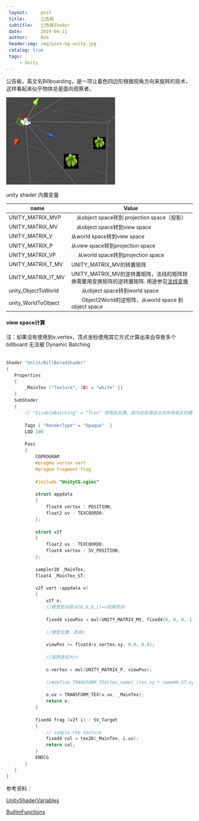 ```yaml
---
 layout:     post
 title:      公告板
 subtitle:   公告板Shader
 date:       2019-04-11
 author:     Bob
 header-img: img/post-bg-unity.jpg
 catalog: true
 tags:
     - Unity
---
```


 公告板，英文名Billboarding，是一项让着色四边形根据视角方向来旋转的技术，这样看起来似乎物体总是面向观察者。

![image](/img/billborad.gif)

unity shader 内置变量

| name | Value |
| ------ | ------ |
|UNITY_MATRIX_MVP　|　从object space转到 projection space（投影）|
|UNITY_MATRIX_MV 　|　从object space转到view space|
|UNITY_MATRIX_V　　|  从world space转到view space|
|UNITY_MATRIX_P　　|  从view space转到projection space|
|UNITY_MATRIX_VP　|　 从world space转到projection space|
|UNITY_MATRIX_T_MV |  UNITY_MATRIX_MV的转置矩阵|
|UNITY_MATRIX_IT_MV|  UNITY_MATRIX_MV的逆转置矩阵，法线的矩阵转换需要用变换矩阵的逆转置矩阵. 用途参见[法线变换](https://chenanbao.github.io/2018/10/29/%E7%9F%A9%E9%98%B5%E5%8F%98%E6%8D%A2/#%E6%B3%95%E7%BA%BF%E5%8F%98%E6%8D%A2)|
|unity_ObjectToWorld|　　从object space转到world space|
|unity_WorldToObject|　　Object2World的逆矩阵，从world space 到object space|

#### view space计算

注：如果没有使用到v.vertex，顶点坐标使用其它方式计算出来会导致多个 billboard 无法被 Dynamic Batching

 ```c

Shader "Unlit/BillBoradShader"
{
	Properties
	{
		_MainTex ("Texture", 2D) = "white" {}
	}
	SubShader
	{
		// "DisableBatching" = "True" 禁用批处理，因为批处理会合并所有相关的模型，而这些模型各自的模型空间就会丢失  
		
		Tags { "RenderType" = "Opaque"  }
		LOD 100

		Pass
		{
			CGPROGRAM
			#pragma vertex vert
			#pragma fragment frag
			
			#include "UnityCG.cginc"

			struct appdata
			{
				float4 vertex : POSITION;
				float2 uv : TEXCOORD0;
			};

			struct v2f
			{
				float2 uv : TEXCOORD0;
				float4 vertex : SV_POSITION;
			};

			sampler2D _MainTex;
			float4 _MainTex_ST;
			
			v2f vert (appdata v)
			{
				v2f o;
				//模型空间原点(0,0,0,1)=>观察空间

				fixed4 viewPos = mul(UNITY_MATRIX_MV, fixed4(0, 0, 0, 1));

				//模型位置，丢弃z

				viewPos += float4(v.vertex.xy, 0.0, 0.0);

				//保持透视大小

				o.vertex = mul(UNITY_MATRIX_P, viewPos);

                //#define TRANSFORM_TEX(tex,name) (tex.xy * name##_ST.xy + name##_ST.zw)

				o.uv = TRANSFORM_TEX(v.uv, _MainTex);
				return o;
			}
			
			fixed4 frag (v2f i) : SV_Target
			{
				// sample the texture
				fixed4 col = tex2D(_MainTex, i.uv);
				return col;
			}
			ENDCG
		}
	}
}


 ```

参考资料：

 [UnityShaderVariables](https://docs.unity3d.com/Manual/SL-UnityShaderVariables.html)

 [BuiltinFunctions](https://docs.unity3d.com/Manual/SL-BuiltinFunctions.html)